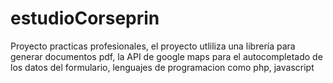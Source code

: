 # estudioCorseprin
Proyecto practicas profesionales, el proyecto utliliza una librería para generar documentos pdf, la API de google maps para el autocompletado de los datos del formulario, lenguajes de programacion como php, javascript
